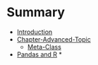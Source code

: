 # Summary

* [Introduction](README.md)
* [Chapter-Advanced-Topic](chapter1.md)
   * [Meta-Class](meta-class.md)
* [Pandas and R](pandas_and_r.md)
   * 

